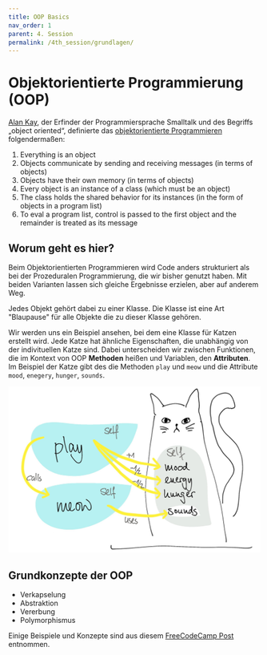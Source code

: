```yaml
---
title: OOP Basics
nav_order: 1
parent: 4. Session
permalink: /4th_session/grundlagen/
---
```


# Objektorientierte Programmierung (OOP)

[Alan Kay](https://de.wikipedia.org/wiki/Alan_Kay), der Erfinder der Programmiersprache Smalltalk und des Begriffs „object oriented“, definierte das [objektorientierte Programmieren](https://de.wikipedia.org/wiki/Objektorientierte_Programmierung) folgendermaßen:

1. Everything is an object
2. Objects communicate by sending and receiving messages (in terms of objects)
3. Objects have their own memory (in terms of objects)
4. Every object is an instance of a class (which must be an object)
5. The class holds the shared behavior for its instances (in the form of objects in a program list)
6. To eval a program list, control is passed to the first object and the remainder is treated as its message


## Worum geht es hier?

Beim Objektorientierten Programmieren wird Code anders strukturiert als bei der Prozeduralen Programmierung, die wir bisher genutzt haben. Mit beiden Varianten lassen sich gleiche Ergebnisse erzielen, aber auf anderem Weg.

Jedes Objekt gehört dabei zu einer Klasse. Die Klasse ist eine Art "Blaupause" für alle Objekte die zu dieser Klasse gehören. 

Wir werden uns ein Beispiel ansehen, bei dem eine Klasse für Katzen erstellt wird. Jede Katze hat ähnliche Eigenschaften, die unabhängig von der indivituellen Katze sind. Dabei unterscheiden wir zwischen Funktionen, die im Kontext von OOP **Methoden** heißen und Variablen, den **Attributen**. Im Beispiel der Katze gibt des die Methoden `play` und `meow` und die Attribute `mood`, `enegery`, `hunger`, `sounds`.

<img src="cat_class.png" style="width:50em">


## Grundkonzepte der OOP

* Verkapselung
* Abstraktion
* Vererbung
* Polymorphismus

Einige Beispiele und Konzepte sind aus diesem [FreeCodeCamp Post](https://www.freecodecamp.org/news/object-oriented-programming-concepts-21bb035f7260/) entnommen.
